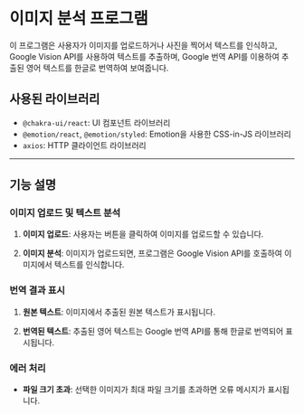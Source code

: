 # 이미지 분석 프로그램

이 프로그램은 사용자가 이미지를 업로드하거나 사진을 찍어서 텍스트를 인식하고, Google Vision API를 사용하여 텍스트를 추출하며, Google 번역 API를 이용하여 추출된 영어 텍스트를 한글로 번역하여 보여줍니다.

## 사용된 라이브러리

- `@chakra-ui/react`: UI 컴포넌트 라이브러리
- `@emotion/react`, `@emotion/styled`: Emotion을 사용한 CSS-in-JS 라이브러리
- `axios`: HTTP 클라이언트 라이브러리

---

## 기능 설명

### 이미지 업로드 및 텍스트 분석

1. **이미지 업로드**: 사용자는 버튼을 클릭하여 이미지를 업로드할 수 있습니다.


2. **이미지 분석**: 이미지가 업로드되면, 프로그램은 Google Vision API를 호출하여 이미지에서 텍스트를 인식합니다.


### 번역 결과 표시

1. **원본 텍스트**: 이미지에서 추출된 원본 텍스트가 표시됩니다.

2. **번역된 텍스트**: 추출된 영어 텍스트는 Google 번역 API를 통해 한글로 번역되어 표시됩니다.

### 에러 처리

- **파일 크기 초과**: 선택한 이미지가 최대 파일 크기를 초과하면 오류 메시지가 표시됩니다.
